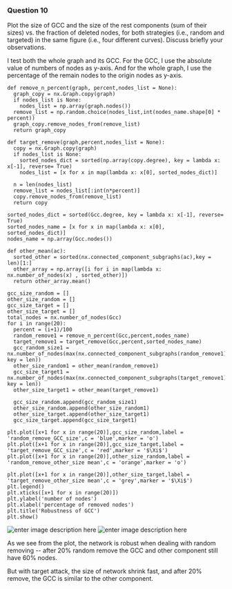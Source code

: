 ### Question 10

Plot the size of GCC and the size of the rest components (sum of their sizes) vs. the fraction of deleted nodes, for both strategies (i.e., random and targeted) in the same figure (i.e., four different curves). Discuss briefly your observations.

I test both the whole graph and its GCC. For the GCC, I use the absolute value of numbers of nodes as y-axis. And for the whole graph, I use the percentage of the remain nodes to the origin nodes as y-axis.

	def remove_n_percent(graph, percent,nodes_list = None):
	  graph_copy = nx.Graph.copy(graph)
	  if nodes_list is None:
	    nodes_list = np.array(graph.nodes())
	  remove_list = np.random.choice(nodes_list,int(nodes_name.shape[0] * percent))
	  graph_copy.remove_nodes_from(remove_list)
	  return graph_copy

	def target_remove(graph,percent,nodes_list = None):
	  copy = nx.Graph.copy(graph)
	  if nodes_list is None:
	    sorted_nodes_dict = sorted(np.array(copy.degree), key = lambda x: x[-1], reverse= True)
	    nodes_list = [x for x in map(lambda x: x[0], sorted_nodes_dict)]
  
	  n = len(nodes_list)
	  remove_list = nodes_list[:int(n*percent)]
	  copy.remove_nodes_from(remove_list)
	  return copy

	sorted_nodes_dict = sorted(Gcc.degree, key = lambda x: x[-1], reverse= True)
	sorted_nodes_name = [x for x in map(lambda x: x[0], sorted_nodes_dict)]
	nodes_name = np.array(Gcc.nodes())

	def other_mean(ac):
	  sorted_other = sorted(nx.connected_component_subgraphs(ac),key = len)[1:]
	  other_array = np.array([i for i in map(lambda x: nx.number_of_nodes(x) , sorted_other)])
	  return other_array.mean()

	gcc_size_random = []
	other_size_random = []
	gcc_size_target = []
	other_size_target = []
	total_nodes = nx.number_of_nodes(Gcc)
	for i in range(20):
	  percent = (i+1)/100
	  random_remove1 = remove_n_percent(Gcc,percent,nodes_name)
	  target_remove1 = target_remove(Gcc,percent,sorted_nodes_name)
	  gcc_random_size1 = nx.number_of_nodes(max(nx.connected_component_subgraphs(random_remove1), key = len))
	  other_size_random1 = other_mean(random_remove1)
	  gcc_size_target1 = nx.number_of_nodes(max(nx.connected_component_subgraphs(target_remove1), key = len))
	  other_size_target1 = other_mean(target_remove1)
  
	  gcc_size_random.append(gcc_random_size1)
	  other_size_random.append(other_size_random1)
	  other_size_target.append(other_size_target1)
	  gcc_size_target.append(gcc_size_target1)

	plt.plot([x+1 for x in range(20)],gcc_size_random,label = 'random_remove_GCC_size',c = 'blue',marker = 'o')
	plt.plot([x+1 for x in range(20)],gcc_size_target,label = 'target_remove_GCC_size',c = 'red',marker = '$\Xi$')
	plt.plot([x+1 for x in range(20)],other_size_random,label = 'random_remove_other_size mean',c = 'orange',marker = 'o')

	plt.plot([x+1 for x in range(20)],other_size_target,label = 'target_remove_other_size mean',c = 'grey',marker = '$\Xi$')
	plt.legend()
	plt.xticks([x+1 for x in range(20)])
	plt.ylabel('number of nodes')
	plt.xlabel('percentage of removed nodes')
	plt.title('Robustness of GCC')
	plt.show()
![enter image description here](https://lh3.googleusercontent.com/UVb1P-rl6n1by1s0HShleKvHaKEx2S-onmK0eXJxMoLNYXGOCvA_-5L0u0gK_a_LRRR2Qn3RCUxdMg)
![enter image description here](https://lh3.googleusercontent.com/JvLGWYVMMCKzP1gddmHCfImAWEJd2sxyrJwrmDGnNCc1tLeUqAemU2-9UDnbfRS1z5cVxm5LxjyWTw)

As we see from the plot, the network is robust when dealing with random removing -- after 20% random remove the GCC and other component still have 60% nodes.

But with target attack, the size of network shrink fast, and after 20% remove, the GCC is similar to the other component.
<!--stackedit_data:
eyJoaXN0b3J5IjpbMTE5NTE5MzgxNF19
-->